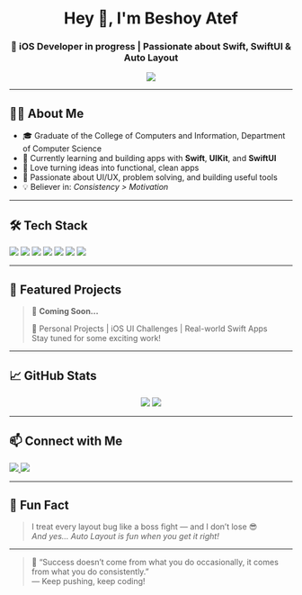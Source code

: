 <h1 align="center">Hey 👋, I'm Beshoy Atef</h1>
<h3 align="center">🚀 iOS Developer in progress | Passionate about Swift, SwiftUI & Auto Layout</h3>

<p align="center">
  <img src="https://readme-typing-svg.herokuapp.com?font=Fira+Code&size=22&duration=3000&pause=1000&color=F7768E&center=true&vCenter=true&width=500&lines=Final+Year+CS+Student;Aspiring+iOS+Developer;Building+Real+Apps+with+Swift!" />
</p>

---

## 🧑‍💻 About Me

- 🎓 Graduate of the College of Computers and Information, Department of Computer Science   
- 📱 Currently learning and building apps with **Swift**, **UIKit**, and **SwiftUI**  
- 🔁 Love turning ideas into functional, clean apps  
- 🔬 Passionate about UI/UX, problem solving, and building useful tools  
- 💡 Believer in: *Consistency > Motivation*  

---

## 🛠️ Tech Stack

<p>
  <img src="https://img.shields.io/badge/Swift-F54A2A?style=for-the-badge&logo=swift&logoColor=white"/>
  <img src="https://img.shields.io/badge/Xcode-1575F9?style=for-the-badge&logo=xcode&logoColor=white"/>
  <img src="https://img.shields.io/badge/UIKit-blue?style=for-the-badge"/>
  <img src="https://img.shields.io/badge/SwiftUI-purple?style=for-the-badge"/>
  <img src="https://img.shields.io/badge/Firebase-FFCA28?style=for-the-badge&logo=firebase&logoColor=black"/>
  <img src="https://img.shields.io/badge/Git-F05032?style=for-the-badge&logo=git&logoColor=white"/>
  <img src="https://img.shields.io/badge/GitHub-000?style=for-the-badge&logo=github"/>
</p>

---

## 🚧 Featured Projects

> 🚀 **Coming Soon...**
>
> 📌 Personal Projects | iOS UI Challenges | Real-world Swift Apps  
> Stay tuned for some exciting work!

---

## 📈 GitHub Stats

<p align="center">
  <img src="https://github-readme-stats.vercel.app/api?username=Besho22A&show_icons=true&theme=tokyonight&hide=prs"/>
  <img src="https://github-readme-stats.vercel.app/api/top-langs/?username=Besho22A&layout=compact&theme=tokyonight"/>
</p>

---

## 📫 Connect with Me

<p>
  <a href="https://www.linkedin.com/in/beshoy-atef-1764ab220" target="_blank">
    <img src="https://img.shields.io/badge/LinkedIn-0A66C2?style=for-the-badge&logo=linkedin&logoColor=white"/>
  </a>
  <a href="mailto:your.email@example.com">
    <img src="https://img.shields.io/badge/Email-D14836?style=for-the-badge&logo=gmail&logoColor=white"/>
  </a>
</p>

---

## 🧩 Fun Fact

> I treat every layout bug like a boss fight — and I don’t lose 😎  
> *And yes... Auto Layout is fun when you get it right!*

---

> 🧠 “Success doesn’t come from what you do occasionally, it comes from what you do consistently.”  
> — Keep pushing, keep coding!
